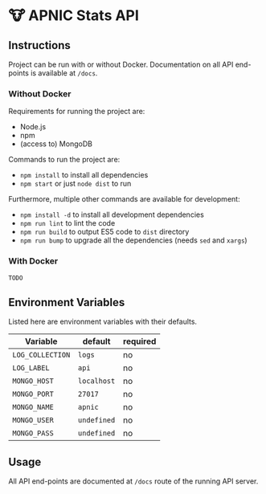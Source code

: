 # :cow: APNIC Stats API

## Instructions

Project can be run with or without Docker. Documentation on all API end-points
is available at `/docs`.

### Without Docker

Requirements for running the project are:

- Node.js
- npm
- (access to) MongoDB

Commands to run the project are:

- `npm install` to install all dependencies
- `npm start` or just `node dist` to run

Furthermore, multiple other commands are available for development:

- `npm install -d` to install all development dependencies
- `npm run lint` to lint the code
- `npm run build` to output ES5 code to `dist` directory
- `npm run bump` to upgrade all the dependencies (needs `sed` and `xargs`)

### With Docker

`TODO`

## Environment Variables

Listed here are environment variables with their defaults.

| Variable | default | required |
|---|---|---|
| `LOG_COLLECTION` | `logs` | no |
| `LOG_LABEL` | `api` | no |
| `MONGO_HOST` | `localhost` | no |
| `MONGO_PORT` | `27017` | no |
| `MONGO_NAME` | `apnic` | no |
| `MONGO_USER` | `undefined` | no |
| `MONGO_PASS` | `undefined` | no |

## Usage

All API end-points are documented at `/docs` route of the running API server.
